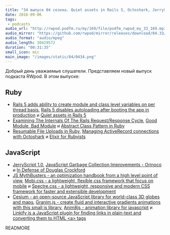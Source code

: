 ```yaml
---
title: "34 выпуск 04 сезона. Quiet assets in Rails 5, Octoshark, JerryScript 1.0, Cesium, Granim.js, Anim8js и прочее"
date: 2016-09-06
tags:
 - podcasts
audio_url: "http://rwpod.podfm.ru/my/169/file/podfm_rwpod_my_33_169.mp3"
audio_mirror: "https://github.com/rwpod/mirror/releases/download/04.33/0433.mp3"
audio_format: "audio/mpeg"
audio_length: 30429572
duration: "00:31:35"
small_icon: mic
main_image: "/images/static/04/0434.png"
---
```


Добрый день уважаемые слушатели. Представляем новый выпуск подкаста RWpod. В этом выпуске:

## Ruby

 - [Rails 5 adds ability to create module and class level variables on per thread basis](http://blog.bigbinary.com/2016/09/05/rails-5-adds-ability-to-create-module-and-class-level-variables-on-per-thread-basis.html), [Rails 5 disables autoloading after booting the app in production](http://blog.bigbinary.com/2016/08/29/rails-5-disables-autoloading-after-booting-the-app-in-production.html) и [Quiet assets in Rails 5](https://rossta.net/blog/quiet-assets-in-rails-5.html)
 - [Examining The Internals Of The Rails Request/Response Cycle](http://www.rubypigeon.com/posts/examining-internals-of-rails-request-response-cycle/), [Good Module, Bad Module](https://blog.codeship.com/good-module-bad-module/) и [Abstract Class Pattern in Ruby](https://juanitofatas.com/blog/2016/09/03/abstract_class_pattern_in_ruby)
 - [Resumable File Uploads in Ruby](https://twin.github.io/resumable-file-uploads-in-ruby/), [Managing ActiveRecord connections with Octoshark](http://dalibornasevic.com/posts/69-managing-activerecord-connections-with-octoshark) и [Elixir for Rubyists](https://robots.thoughtbot.com/elixir-for-rubyists)

## JavaScript

 - [JerryScript 1.0](https://github.com/Samsung/jerryscript/releases/tag/v1.0), [JavaScript Garbage Collection Improvements - Orinoco](https://blog.risingstack.com/javascript-garbage-collection-orinoco/) и [In Defense of Douglas Crockford](http://atom-morgan.github.io/in-defense-of-douglas-crockford)
 - [JS MythBusters - an optimization handbook from a high level point of view](https://mythbusters.js.org/), [Mobi.css - a lightweight, flexible css framework that focus on mobile](http://getmobicss.com/) и [Spectre.css - a lightweight, responsive and modern CSS framework for faster and extensible development](https://picturepan2.github.io/spectre/)
 - [Cesium - an open-source JavaScript library for world-class 3D globes and maps](http://cesiumjs.org/), [Granim.js - create fluid and interactive gradients animations with this small js library](https://sarcadass.github.io/granim.js/), [Anim8js - animation library for javascript](http://clickermonkey.github.io/anim8js/) и [Linkify is a JavaScript plugin for finding links in plain-text and converting them to HTML &lt;a&gt; tags](http://soapbox.github.io/linkifyjs/)


READMORE

